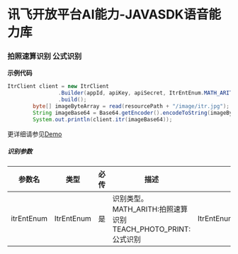 # 讯飞开放平台AI能力-JAVASDK语音能力库

### 拍照速算识别 公式识别

**示例代码**
```java
ItrClient client = new ItrClient
                .Builder(appId, apiKey, apiSecret, ItrEntEnum.MATH_ARITH)
                .build();
        byte[] imageByteArray = read(resourcePath + "/image/itr.jpg");
        String imageBase64 = Base64.getEncoder().encodeToString(imageByteArray);
        System.out.println(client.itr(imageBase64));
```

更详细请参见[Demo](https://github.com/iFLYTEK-OP/websdk-java-demo/blob/main/src/main/java/cn/xfyun/demo/ItrClientApp.java)

##### 识别参数
|参数名|类型|必传|描述|示例|
|---|---|---|---|---|
|itrEntEnum|ItrEntEnum|是|识别类型。<br>MATH_ARITH:拍照速算识别 <br>TEACH_PHOTO_PRINT:公式识别|ItrEntEnum.TEACH_PHOTO_PRINT|